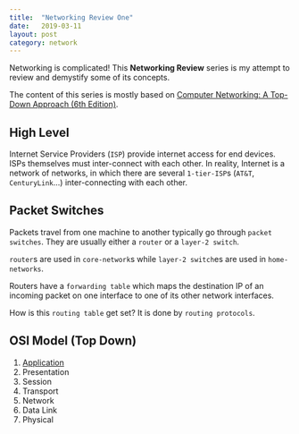 ```yaml
---
title:  "Networking Review One"
date:   2019-03-11
layout: post
category: network
---
```

Networking is complicated! This **Networking Review** series is my attempt to review and demystify some of its concepts.

The content of this series is mostly based on [Computer Networking: A Top-Down Approach (6th Edition)](https://www.amazon.com/Computer-Networking-Top-Down-Approach-6th/dp/0132856204).

## High Level

Internet Service Providers (`ISP`) provide internet access for end devices. ISPs themselves must inter-connect with each other. In reality, Internet is a network of networks, in which there are several `1-tier-ISP`s (`AT&T`, `CenturyLink`...) inter-connecting with each other.

## Packet Switches

Packets travel from one machine to another typically go through `packet switches`. They are usually either a `router` or a `layer-2 switch`.

`router`s are used in `core-network`s while `layer-2 switch`es are used in `home-networks`.

Routers have a `forwarding table` which maps the destination IP of an incoming packet on one interface to one of its other network interfaces.

How is this `routing table` get set? It is done by `routing protocols`.

## OSI Model (Top Down)

1. [Application](/network/2019/03/12/application-layer.html)
2. Presentation
3. Session
4. Transport
5. Network
6. Data Link
7. Physical
